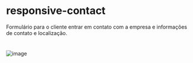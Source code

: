 # responsive-contact
Formulário para o cliente entrar em contato com a empresa e informações de contato e localização.
#
![image](https://user-images.githubusercontent.com/83733895/134789976-16682538-d092-41b0-bab9-04d2ae3b036d.png)

